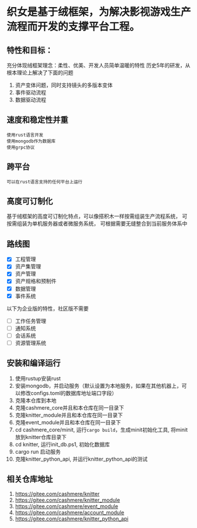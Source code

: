 # 织女是基于绒框架，为解决影视游戏生产流程而开发的支撑平台工程。

## 特性和目标：
  
  充分体现绒框架理念：柔性、优美、开发人员简单温暖的特性
  历史5年的研发，从根本理论上解决了下面的问题

  1. 资产变体问题，同时支持镜头的多版本变体
  2. 事件驱动流程
  3. 数据驱动流程

## 速度和稳定性并重

    使用rust语言开发
    使用mongodb作为数据库
    使用grpc协议

## 跨平台

    可以在rust语言支持的任何平台上运行

## 高度可订制化

  基于绒框架的高度可订制化特点，可以像搭积木一样按需组装生产流程系统，
  可按需组装为单机服务器或者微服务系统，
  可根据需要无缝整合到当前服务体系中

## 路线图

  - [x] 工程管理
  - [x] 资产集管理
  - [x] 资产管理
  - [x] 资产规格和预制件
  - [x] 数据管理
  - [x] 事件系统

以下为企业版的特性，社区版不需要
  - [ ] 工作任务管理
  - [ ] 通知系统
  - [ ] 会话系统
  - [ ] 资源管理系统

## 安装和编译运行

  1. 使用rustup安装rust
  2. 安装mongodb，并启动服务（默认设置为本地服务，如果在其他机器上，可以修改configs.toml的数据库地址端口字段）
  3. 克隆本仓库到本地
  4. 克隆cashmere_core并且和本仓库在同一目录下
  5. 克隆knitter_module并且和本仓库在同一目录下
  6. 克隆event_module并且和本仓库在同一目录下
  7. cd cashmere_core/minit, 运行`cargo build`，生成minit初始化工具, 将minit放到knitter仓库目录下
  8. cd knitter, 运行init_db.ps1, 初始化数据库
  9. cargo run 启动服务
  10. 克隆knitter_python_api, 并运行knitter_python_api的测试
  
## 相关仓库地址

  1. https://gitee.com/cashmere/knitter
  2. https://gitee.com/cashmere/knitter_module
  3. https://gitee.com/cashmere/event_module
  4. https://gitee.com/cashmere/account_module
  5. https://gitee.com/cashmere/knitter_python_api